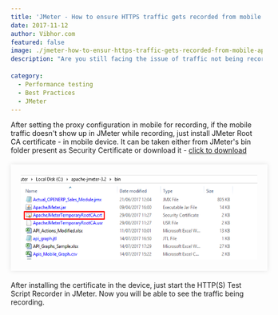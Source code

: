 ```yaml
---
title: 'JMeter - How to ensure HTTPS traffic gets recorded from mobile application through proxy?'
date: 2017-11-12
author: Vibhor.com
featured: false
image: ./jmeter-how-to-ensur-https-traffic-gets-recorded-from-mobile-application-through-proxy.jpg
description: "Are you still facing the issue of traffic not being recorded?"

category:
  - Performance testing
  - Best Practices
  - JMeter
---
```



<div class="entry-content">
<p >After setting the proxy configuration in mobile for recording, if the mobile traffic doesn't show up in JMeter while recording, just install JMeter Root CA certificate - in mobile device. It can be taken either from JMeter's bin folder present as Security Certificate or download it - <a href="https://gist.github.com/borisguery/9ef114c53b83e553b635" target="_blank">click to download</a></p>
<div style="width:94%; margin-top:20px; margin-bottom:20px;padding:20px; box-shadow:0 0 10px rgba(0,0,0,0.1)">
<img class="main-img img-responsive" style="" src="./https-traffic1.png" alt="https traffic recorder for mobile through proxy">
</div>
<p >After installing the certificate in the device, just start the HTTP(S) Test Script Recorder in JMeter. Now you will be able to see the traffic being recording.</p>
</div>
